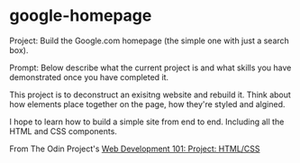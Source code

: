 # google-homepage
Project: Build the Google.com homepage
(the simple one with just a search box).

Prompt: Below describe what the current project is and what skills you have demonstrated once you have completed it.

This project is to deconstruct an exisitng website and rebuild it. Think about how elements place together on the page, how they're styled and algined. 

I hope to learn how to build a simple site from end to end. Including all the HTML and CSS components.

From The Odin Project's [Web Development 101: Project: HTML/CSS](http://www.theodinproject.com/courses/web-development-101/lessons/html-css)